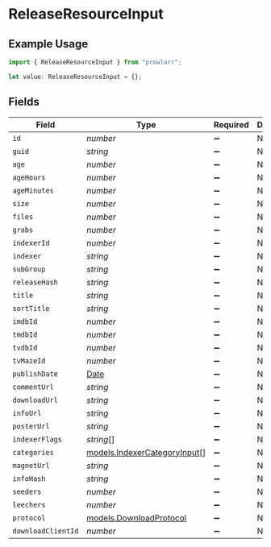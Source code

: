 # ReleaseResourceInput

## Example Usage

```typescript
import { ReleaseResourceInput } from "prowlarr";

let value: ReleaseResourceInput = {};
```

## Fields

| Field                                                                                         | Type                                                                                          | Required                                                                                      | Description                                                                                   |
| --------------------------------------------------------------------------------------------- | --------------------------------------------------------------------------------------------- | --------------------------------------------------------------------------------------------- | --------------------------------------------------------------------------------------------- |
| `id`                                                                                          | *number*                                                                                      | :heavy_minus_sign:                                                                            | N/A                                                                                           |
| `guid`                                                                                        | *string*                                                                                      | :heavy_minus_sign:                                                                            | N/A                                                                                           |
| `age`                                                                                         | *number*                                                                                      | :heavy_minus_sign:                                                                            | N/A                                                                                           |
| `ageHours`                                                                                    | *number*                                                                                      | :heavy_minus_sign:                                                                            | N/A                                                                                           |
| `ageMinutes`                                                                                  | *number*                                                                                      | :heavy_minus_sign:                                                                            | N/A                                                                                           |
| `size`                                                                                        | *number*                                                                                      | :heavy_minus_sign:                                                                            | N/A                                                                                           |
| `files`                                                                                       | *number*                                                                                      | :heavy_minus_sign:                                                                            | N/A                                                                                           |
| `grabs`                                                                                       | *number*                                                                                      | :heavy_minus_sign:                                                                            | N/A                                                                                           |
| `indexerId`                                                                                   | *number*                                                                                      | :heavy_minus_sign:                                                                            | N/A                                                                                           |
| `indexer`                                                                                     | *string*                                                                                      | :heavy_minus_sign:                                                                            | N/A                                                                                           |
| `subGroup`                                                                                    | *string*                                                                                      | :heavy_minus_sign:                                                                            | N/A                                                                                           |
| `releaseHash`                                                                                 | *string*                                                                                      | :heavy_minus_sign:                                                                            | N/A                                                                                           |
| `title`                                                                                       | *string*                                                                                      | :heavy_minus_sign:                                                                            | N/A                                                                                           |
| `sortTitle`                                                                                   | *string*                                                                                      | :heavy_minus_sign:                                                                            | N/A                                                                                           |
| `imdbId`                                                                                      | *number*                                                                                      | :heavy_minus_sign:                                                                            | N/A                                                                                           |
| `tmdbId`                                                                                      | *number*                                                                                      | :heavy_minus_sign:                                                                            | N/A                                                                                           |
| `tvdbId`                                                                                      | *number*                                                                                      | :heavy_minus_sign:                                                                            | N/A                                                                                           |
| `tvMazeId`                                                                                    | *number*                                                                                      | :heavy_minus_sign:                                                                            | N/A                                                                                           |
| `publishDate`                                                                                 | [Date](https://developer.mozilla.org/en-US/docs/Web/JavaScript/Reference/Global_Objects/Date) | :heavy_minus_sign:                                                                            | N/A                                                                                           |
| `commentUrl`                                                                                  | *string*                                                                                      | :heavy_minus_sign:                                                                            | N/A                                                                                           |
| `downloadUrl`                                                                                 | *string*                                                                                      | :heavy_minus_sign:                                                                            | N/A                                                                                           |
| `infoUrl`                                                                                     | *string*                                                                                      | :heavy_minus_sign:                                                                            | N/A                                                                                           |
| `posterUrl`                                                                                   | *string*                                                                                      | :heavy_minus_sign:                                                                            | N/A                                                                                           |
| `indexerFlags`                                                                                | *string*[]                                                                                    | :heavy_minus_sign:                                                                            | N/A                                                                                           |
| `categories`                                                                                  | [models.IndexerCategoryInput](../models/indexercategoryinput.md)[]                            | :heavy_minus_sign:                                                                            | N/A                                                                                           |
| `magnetUrl`                                                                                   | *string*                                                                                      | :heavy_minus_sign:                                                                            | N/A                                                                                           |
| `infoHash`                                                                                    | *string*                                                                                      | :heavy_minus_sign:                                                                            | N/A                                                                                           |
| `seeders`                                                                                     | *number*                                                                                      | :heavy_minus_sign:                                                                            | N/A                                                                                           |
| `leechers`                                                                                    | *number*                                                                                      | :heavy_minus_sign:                                                                            | N/A                                                                                           |
| `protocol`                                                                                    | [models.DownloadProtocol](../models/downloadprotocol.md)                                      | :heavy_minus_sign:                                                                            | N/A                                                                                           |
| `downloadClientId`                                                                            | *number*                                                                                      | :heavy_minus_sign:                                                                            | N/A                                                                                           |